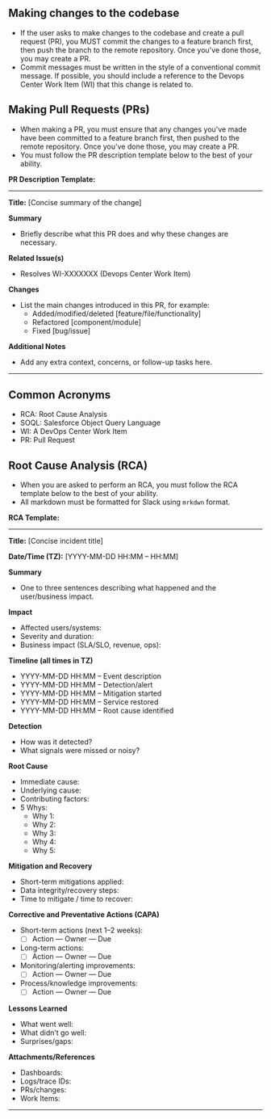 ## Making changes to the codebase

- If the user asks to make changes to the codebase and create a pull request (PR), you MUST commit the changes to a feature branch first, then push the branch to the remote repository. Once you've done those, you may create a PR.
- Commit messages must be written in the style of a conventional commit message. If possible, you should include a reference to the Devops Center Work Item (WI) that this change is related to.

## Making Pull Requests (PRs)

- When making a PR, you must ensure that any changes you've made have been committed to a feature branch first, then pushed to the remote repository. Once you've done those, you may create a PR.
- You must follow the PR description template below to the best of your ability.

**PR Description Template:**

---

**Title:** [Concise summary of the change]

**Summary**

- Briefly describe what this PR does and why these changes are necessary.

**Related Issue(s)**

- Resolves WI-XXXXXXX (Devops Center Work Item)

**Changes**

- List the main changes introduced in this PR, for example:
    - Added/modified/deleted [feature/file/functionality]
    - Refactored [component/module]
    - Fixed [bug/issue]

**Additional Notes**

- Add any extra context, concerns, or follow-up tasks here.

---

## Common Acronyms

- RCA: Root Cause Analysis
- SOQL: Salesforce Object Query Language
- WI: A DevOps Center Work Item
- PR: Pull Request

## Root Cause Analysis (RCA)

- When you are asked to perform an RCA, you must follow the RCA template below to the best of your ability.
- All markdown must be formatted for Slack using `mrkdwn` format.

**RCA Template:**

---

**Title:** [Concise incident title]

**Date/Time (TZ):** [YYYY-MM-DD HH:MM – HH:MM]

**Summary**

- One to three sentences describing what happened and the user/business impact.

**Impact**

- Affected users/systems:
- Severity and duration:
- Business impact (SLA/SLO, revenue, ops):

**Timeline (all times in TZ)**

- YYYY-MM-DD HH:MM – Event description
- YYYY-MM-DD HH:MM – Detection/alert
- YYYY-MM-DD HH:MM – Mitigation started
- YYYY-MM-DD HH:MM – Service restored
- YYYY-MM-DD HH:MM – Root cause identified

**Detection**

- How was it detected?
- What signals were missed or noisy?

**Root Cause**

- Immediate cause:
- Underlying cause:
- Contributing factors:
- 5 Whys:
    - Why 1:
    - Why 2:
    - Why 3:
    - Why 4:
    - Why 5:

**Mitigation and Recovery**

- Short-term mitigations applied:
- Data integrity/recovery steps:
- Time to mitigate / time to recover:

**Corrective and Preventative Actions (CAPA)**

- Short-term actions (next 1–2 weeks):
    - [ ] Action — Owner — Due
- Long-term actions:
    - [ ] Action — Owner — Due
- Monitoring/alerting improvements:
    - [ ] Action — Owner — Due
- Process/knowledge improvements:
    - [ ] Action — Owner — Due

**Lessons Learned**

- What went well:
- What didn’t go well:
- Surprises/gaps:

**Attachments/References**

- Dashboards:
- Logs/trace IDs:
- PRs/changes:
- Work Items:

---
